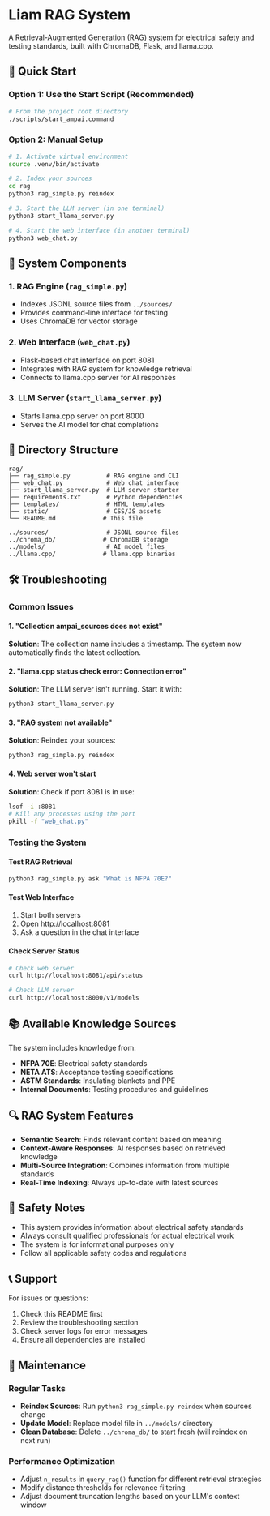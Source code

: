 # Liam RAG System

A Retrieval-Augmented Generation (RAG) system for electrical safety and testing standards, built with ChromaDB, Flask, and llama.cpp.

## 🚀 Quick Start

### Option 1: Use the Start Script (Recommended)
```bash
# From the project root directory
./scripts/start_ampai.command
```

### Option 2: Manual Setup
```bash
# 1. Activate virtual environment
source .venv/bin/activate

# 2. Index your sources
cd rag
python3 rag_simple.py reindex

# 3. Start the LLM server (in one terminal)
python3 start_llama_server.py

# 4. Start the web interface (in another terminal)
python3 web_chat.py
```

## 🔧 System Components

### 1. **RAG Engine** (`rag_simple.py`)
- Indexes JSONL source files from `../sources/`
- Provides command-line interface for testing
- Uses ChromaDB for vector storage

### 2. **Web Interface** (`web_chat.py`)
- Flask-based chat interface on port 8081
- Integrates with RAG system for knowledge retrieval
- Connects to llama.cpp server for AI responses

### 3. **LLM Server** (`start_llama_server.py`)
- Starts llama.cpp server on port 8000
- Serves the AI model for chat completions

## 📁 Directory Structure

```
rag/
├── rag_simple.py          # RAG engine and CLI
├── web_chat.py            # Web chat interface
├── start_llama_server.py  # LLM server starter
├── requirements.txt       # Python dependencies
├── templates/             # HTML templates
├── static/                # CSS/JS assets
└── README.md             # This file

../sources/                # JSONL source files
../chroma_db/             # ChromaDB storage
../models/                 # AI model files
../llama.cpp/             # llama.cpp binaries
```

## 🛠️ Troubleshooting

### Common Issues

#### 1. **"Collection ampai_sources does not exist"**
**Solution**: The collection name includes a timestamp. The system now automatically finds the latest collection.

#### 2. **"llama.cpp status check error: Connection error"**
**Solution**: The LLM server isn't running. Start it with:
```bash
python3 start_llama_server.py
```

#### 3. **"RAG system not available"**
**Solution**: Reindex your sources:
```bash
python3 rag_simple.py reindex
```

#### 4. **Web server won't start**
**Solution**: Check if port 8081 is in use:
```bash
lsof -i :8081
# Kill any processes using the port
pkill -f "web_chat.py"
```

### Testing the System

#### Test RAG Retrieval
```bash
python3 rag_simple.py ask "What is NFPA 70E?"
```

#### Test Web Interface
1. Start both servers
2. Open http://localhost:8081
3. Ask a question in the chat interface

#### Check Server Status
```bash
# Check web server
curl http://localhost:8081/api/status

# Check LLM server
curl http://localhost:8000/v1/models
```

## 📚 Available Knowledge Sources

The system includes knowledge from:
- **NFPA 70E**: Electrical safety standards
- **NETA ATS**: Acceptance testing specifications
- **ASTM Standards**: Insulating blankets and PPE
- **Internal Documents**: Testing procedures and guidelines

## 🔍 RAG System Features

- **Semantic Search**: Finds relevant content based on meaning
- **Context-Aware Responses**: AI responses based on retrieved knowledge
- **Multi-Source Integration**: Combines information from multiple standards
- **Real-Time Indexing**: Always up-to-date with latest sources

## 🚨 Safety Notes

- This system provides information about electrical safety standards
- Always consult qualified professionals for actual electrical work
- The system is for informational purposes only
- Follow all applicable safety codes and regulations

## 📞 Support

For issues or questions:
1. Check this README first
2. Review the troubleshooting section
3. Check server logs for error messages
4. Ensure all dependencies are installed

## 🔄 Maintenance

### Regular Tasks
- **Reindex Sources**: Run `python3 rag_simple.py reindex` when sources change
- **Update Model**: Replace model file in `../models/` directory
- **Clean Database**: Delete `../chroma_db/` to start fresh (will reindex on next run)

### Performance Optimization
- Adjust `n_results` in `query_rag()` function for different retrieval strategies
- Modify distance thresholds for relevance filtering
- Adjust document truncation lengths based on your LLM's context window
